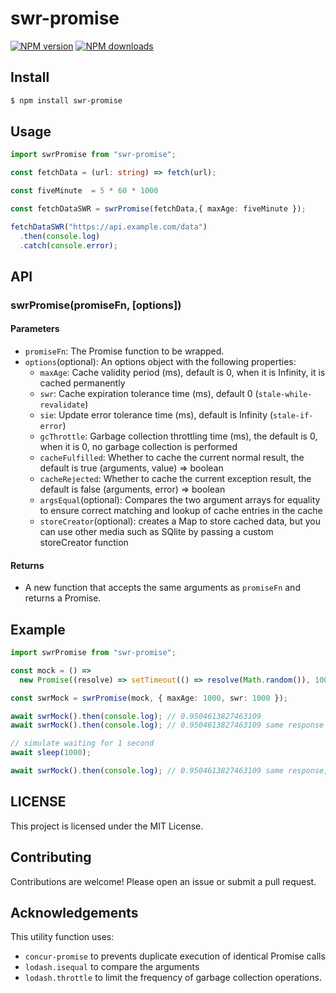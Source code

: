 # swr-promise

[![NPM version](https://img.shields.io/npm/v/swr-promise.svg?style=flat)](https://npmjs.com/package/swr-promise)
[![NPM downloads](http://img.shields.io/npm/dm/swr-promise.svg?style=flat)](https://npmjs.com/package/swr-promise)

## Install

```bash
$ npm install swr-promise
```

## Usage

```typescript
import swrPromise from "swr-promise";

const fetchData = (url: string) => fetch(url);

const fiveMinute  = 5 * 60 * 1000

const fetchDataSWR = swrPromise(fetchData,{ maxAge: fiveMinute });

fetchDataSWR("https://api.example.com/data")
  .then(console.log)
  .catch(console.error);
```

## API

### swrPromise(promiseFn, [options])

#### Parameters

- `promiseFn`: The Promise function to be wrapped.
- `options`(optional): An options object with the following properties:
  - `maxAge`: Cache validity period (ms), default is 0, when it is Infinity, it is cached permanently
  - `swr`: Cache expiration tolerance time (ms), default 0 (`stale-while-revalidate`)
  - `sie`: Update error tolerance time (ms), default is Infinity (`stale-if-error`)
  - `gcThrottle`: Garbage collection throttling time (ms), the default is 0, when it is 0, no garbage collection is performed
  - `cacheFulfilled`: Whether to cache the current normal result, the default is true (arguments, value) => boolean
  - `cacheRejected`: Whether to cache the current exception result, the default is false (arguments, error) => boolean
  - `argsEqual`(optional): Compares the two argument arrays for equality to ensure correct matching and lookup of cache entries in the cache
  - `storeCreator`(optional): creates a Map to store cached data, but you can use other media such as SQlite by passing a custom storeCreator function

#### Returns

- A new function that accepts the same arguments as `promiseFn` and returns a Promise.

## Example

```typescript
import swrPromise from "swr-promise";

const mock = () =>
  new Promise((resolve) => setTimeout(() => resolve(Math.random()), 1000));

const swrMock = swrPromise(mock, { maxAge: 1000, swr: 1000 });

await swrMock().then(console.log); // 0.9504613827463109
await swrMock().then(console.log); // 0.9504613827463109 same response

// simulate waiting for 1 second
await sleep(1000);

await swrMock().then(console.log); // 0.9504613827463109 same response, but mock function re-executes

```

## LICENSE

This project is licensed under the MIT License.

## Contributing

Contributions are welcome! Please open an issue or submit a pull request.

## Acknowledgements

This utility function uses:
- `concur-promise` to prevents duplicate execution of identical Promise calls
- `lodash.isequal` to compare the arguments
- `lodash.throttle` to limit the frequency of garbage collection operations.